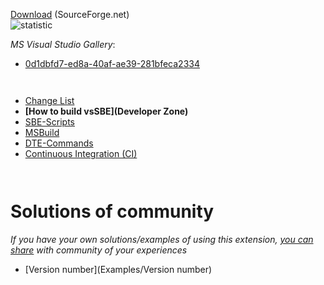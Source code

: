 [Download](http://visualstudiogallery.msdn.microsoft.com/0d1dbfd7-ed8a-40af-ae39-281bfeca2334/referral/118151) (SourceForge.net)                    
![statistic](http://vssbe.sourceforge.net/stat/)

*MS Visual Studio Gallery*:

* [0d1dbfd7-ed8a-40af-ae39-281bfeca2334](http://visualstudiogallery.msdn.microsoft.com/0d1dbfd7-ed8a-40af-ae39-281bfeca2334/)

```
 
```

* [Change List](https://bitbucket.org/3F/vssolutionbuildevent/raw/master/changelog.txt)
* **[How to build vsSBE](Developer Zone)**
* [SBE-Scripts](Scripts_&_Commands/SBE-Scripts)
* [MSBuild](Scripts_&_Commands/MSBuild)
* [DTE-Commands](Scripts_&_Commands/DTE-Commands)
* [Continuous Integration (CI)](CI)

```
 
```

# Solutions of community #

*If you have your own solutions/examples of using this extension, [you can share](https://bitbucket.org/3F/vssolutionbuildevent/wiki/create) with community of your experiences*

* [Version number](Examples/Version number)
